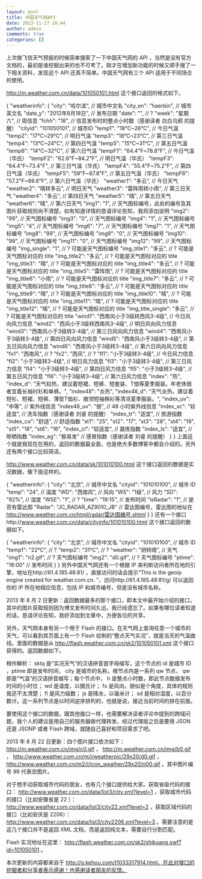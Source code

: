 ```yaml
---
layout: post
title: 中国天气网API
date: 2013-11-27 16:44
author: admin
comments: true
categories: []
---
```

上次做飞信天气预报的时候简单搜索了一下中国天气网的 API ，当然是没有官方文档的，最初是谁挖掘出来的也不可考了。刚才在增加新功能的时候又顺手搜了一下相关资料，发现这个 API 还真不简单。中国天气网有三个 API 适用于不同场合的使用。

http://m.weather.com.cn/data/101050101.html 这个接口返回的格式如下。


{
    "weatherinfo": {
        "city": "哈尔滨", // 城市中文名
        "city_en": "haerbin", // 城市英文名
        "date_y": "2012年8月18日", // 发布日期
        "date": "", // ?
        "week": "星期六", // 周信息
        "fchh": "18", // 信息发布时的整点小时数（感谢读者 白白乌鸦 的提醒）
        "cityid": "101050101", // 城市ID
        "temp1": "18℃~26℃", // 今日气温
        "temp2": "17℃~29℃", // 明日气温
        "temp3": "18℃~23℃", // 第三日气温
        "temp4": "13℃~24℃", // 第四日气温
        "temp5": "15℃~31℃", // 第五日气温
        "temp6": "14℃~32℃", // 第六日气温
        "tempF1": "64.4℉~78.8℉", // 今日气温（华氏）
        "tempF2": "62.6℉~84.2℉", // 明日气温（华氏）
        "tempF3": "64.4℉~73.4℉", // 第三日气温（华氏）
        "tempF4": "55.4℉~75.2℉", // 第四日气温（华氏）
        "tempF5": "59℉~87.8℉", // 第五日气温（华氏）
        "tempF6": "57.2℉~89.6℉", // 第六日气温（华氏）
        "weather1": "多云", // 今日天气
        "weather2": "晴转多云", // 明日天气
        "weather3": "雷阵雨转小雨", // 第三日天气
        "weather4": "多云", // 第四日天气
        "weather5": "晴", // 第五日天气
        "weather6": "晴", // 第六日天气
        "img1": "1", // 天气图标编号，此处的编号及其图片获取规则尚不清楚，如有知道详情的恳请评论告知，我将添加说明
        "img2": "99", // 天气图标编号
        "img3": "0", // 天气图标编号
        "img4": "1", // 天气图标编号
        "img5": "4", // 天气图标编号
        "img6": "7", // 天气图标编号
        "img7": "1", // 天气图标编号
        "img8": "99", // 天气图标编号
        "img9": "0", // 天气图标编号
        "img10": "99", // 天气图标编号
        "img11": "0", // 天气图标编号
        "img12": "99", // 天气图标编号
        "img_single": "1", // ? 可能是天气图标编号
        "img_title1": "多云", // ? 可能是天气图标对应的 title
        "img_title2": "多云", // ? 可能是天气图标对应的 title
        "img_title3": "晴", // ? 可能是天气图标对应的 title
        "img_title4": "多云", // ? 可能是天气图标对应的 title
        "img_title5": "雷阵雨", // ? 可能是天气图标对应的 title
        "img_title6": "小雨", // ? 可能是天气图标对应的 title
        "img_title7": "多云", // ? 可能是天气图标对应的 title
        "img_title8": "多云", // ? 可能是天气图标对应的 title
        "img_title9": "晴", // ? 可能是天气图标对应的 title
        "img_title10": "晴", // ? 可能是天气图标对应的 title
        "img_title11": "晴", // ? 可能是天气图标对应的 title
        "img_title12": "晴", // ? 可能是天气图标对应的 title
        "img_title_single": "多云", // ? 可能是天气图标对应的 title
        "wind1": "西南风小于3级转西风3-4级", // 今日风向风力信息
        "wind2": "西风小于3级转西南风3-4级", // 明日风向风力信息
        "wind3": "西南风小于3级转3-4级", // 第三日风向风力信息
        "wind4": "西南风小于3级转3-4级", // 第四日风向风力信息
        "wind5": "西南风小于3级转3-4级", // 第五日风向风力信息
        "wind6": "西南风小于3级转3-4级", // 第六日风向风力信息
        "fx1": "西南风", // ? 
        "fx2": "西风", // ? 
        "fl1": "小于3级转3-4级", // 今日风力信息
        "fl2": "小于3级转3-4级", // 明日风力信息
        "fl3": "小于3级转3-4级", // 第三日风力信息
        "fl4": "小于3级转3-4级", // 第四日风力信息
        "fl5": "小于3级转3-4级", // 第五日风力信息
        "fl6": "小于3级转3-4级", // 第六日风力信息
        "index": "热",
        "index_d": "天气较热，建议着短裙、短裤、短套装、T恤等夏季服装。年老体弱者宜着长袖衬衫和单裤。",
        "index48": "炎热",
        "index48_d": "天气炎热，建议着短衫、短裙、短裤、薄型T恤衫、敞领短袖棉衫等清凉夏季服装。",
        "index_uv": "中等", // 紫外线信息
        "index48_uv": "弱", // 48 小时紫外线信息
        "index_xc": "较适宜", // 洗车指数（感谢读者 刘睿 的提醒）
        "index_tr": "适宜", // 旅游指数
        "index_co": "舒适", // 舒适指数
        "st1": "25",
        "st2": "17",
        "st3": "28",
        "st4": "19",
        "st5": "18",
        "st6": "16",
        "index_cl": "较适宜", // 晨练指数
        "index_ls": "适宜", // 晾晒指数
        "index_ag": "极易发" // 感冒指数（感谢读者 刘睿 的提醒）
    }
}
上面这个就是我现在在用的，返回的数据最全面，也是绝大多数博客中都会介绍的。另外还有两个接口比较简洁。

http://www.weather.com.cn/data/sk/101010100.html 这个接口返回的数据是实况数据，像下面这样的。


{
    "weatherinfo": {
        "city": "北京", // 城市中文名
        "cityid": "101010100", // 城市 ID
        "temp": "24", // 温度
        "WD": "西南风", // 风向
        "WS": "1级", // 风力
        "SD": "92%", // 湿度
        "WSE": "1", // ? 
        "time": "19:15", // 发布时间
        "isRadar": "1", // 是否有雷达图 
        "Radar": "JC_RADAR_AZ9010_JB" // 雷达图编号，雷达图的地址在 http://www.weather.com.cn/html/radar/雷达图编号.shtml 
    }
}
还有一个接口http://www.weather.com.cn/data/cityinfo/101010100.html 这个接口返回的数据如下。


{
    "weatherinfo": {
        "city": "北京", // 城市中文名
        "cityid": "101010100", // 城市 ID
        "temp1": "22℃", // ? 
        "temp2": "31℃", // ? 
        "weather": "阴转晴", // 天气
        "img1": "n2.gif", // ? 天气图标编号
        "img2": "d0.gif", // ? 天气图标编号
        "ptime": "18:00" // 发布时间
    }
}
另外中国天气网还有一个根据 IP 来判断访问者所在地的引擎，地址在http://61.4.185.48:81/ ，直接访问的话会提示“This is the geoip engine created for weather.com.cn. ”，访问http://61.4.185.48:81/g/ 可以返回你的 IP 所在地相应信息，包括 IP 和城市编号，但是没有城市名称。

2013 年 8 月 2 日更新：返回数据最多的那个接口，即本文中最开始介绍的接口，其中的图片获取规则因为博文发布时间久远，我已经遗忘了。如果有哪位读者知道的话，恳请评论告知，我好添加到文章中，方便各位的共享。

另外，天气网本身有另一个用于 Flash 的接口。在天气网上查询任意一个城市的天气，可以看到其页面上有一个 Flash 绘制的“整点天气实况”，就是当天的气温曲线。里面的数据是从 http://flash.weather.com.cn/sk2/101050101.xml 这个接口获得的。返回数据如下。





     
     
     
     
     
     
     
     
     
     
     
     
     
     
     
     
     
     
     
     
     
     
     
     
     

稍作解析： sktq 是“实况天气”的汉语拼音首字母缩写，这个节点的 id 是城市 ID ，ptime 即是发布时间， city 是城市的名称。根节点内是一系列 qw 节点， qw 即是“气温”的汉语拼音缩写；每个节点中， h 是整点小时数，即此节点数据发布时间的小时位； wd 是温度，以摄氏计； fx 是风向，貌似是个角度，具体的规则我还不太清楚； fl 是风力级数； js 是降水，以毫米计； sd 是相对湿度，以百分数计。这一系列节点是以时间逆序排列的，也就是说，接近当前时间的排在前面。

要使用这个接口的数据，跟其他接口一样，也需要解决读者评论中提到的跨域问题，我个人的建议是用自己的服务器做代理转发，经过代理层之后是要用 JSON 还是 JSONP 或者 Flash 跨域，就随自己喜好和项目需求了吧。

2013 年 8 月 22 日更新：四个图片接口依次如下：http://m.weather.com.cn/img/c0.gif ， http://m.weather.com.cn/img/b0.gif ， http://www.weather.com.cn/m/i/weatherpic/29x20/d0.gif ， http://www.weather.com.cn/m2/i/icon_weather/29x20/n00.gif 。其中图片编号 99 代表空图片。

对于想手动获取城市代码的朋友，也有几个接口提供给大家。获取省级代码的接口： http://www.weather.com.cn/data/list3/city.xml?level=1 ，获取城市代码的接口（比如安徽省是 22 ）： http://www.weather.com.cn/data/list3/city22.xml?level=2 ，获取区域代码的接口（比如安庆是 2206）： http://www.weather.com.cn/data/list3/city2206.xml?level=3 。需要注意的是这几个接口并不是返回 XML 文档，而是返回纯文本，需要自行分割匹配。

Flash 实况地址在这里： http://flash.weather.com.cn/sk2/shikuang.swf?id=101050101 。

本次更新的内容都来自于 http://g.kehou.com/t1033317914.html，在此对接口的挖掘者和分享者表示感谢！也感谢读者朋友的反馈。
